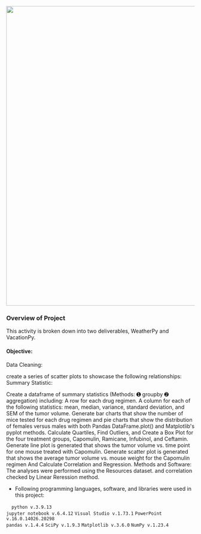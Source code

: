<p align="center">
<img src="https://github.com/theidari/python-api-challenge/blob/main/ocean%20gif.gif" width="800">
</p>

### Overview of Project

This activity is broken down into two deliverables, WeatherPy and VacationPy.

#### Objective:
Data Cleaning:

create a series of scatter plots to showcase the following relationships:
Summary Statistic:

Create a dataframe of summary statistics (Methods: ➊ groupby ➋ aggregation) including:
A row for each drug regimen.
A column for each of the following statistics: mean, median, variance, standard deviation, and SEM of the tumor volume.
Generate bar charts that show the number of mice tested for each drug regimen and pie charts that show the distribution of females versus males with both Pandas DataFrame.plot() and Matplotlib's pyplot methods.
Calculate Quartiles, Find Outliers, and Create a Box Plot for the four treatment groups, Capomulin, Ramicane, Infubinol, and Ceftamin.
Generate line plot is generated that shows the tumor volume vs. time point for one mouse treated with Capomulin.
Generate scatter plot is generated that shows the average tumor volume vs. mouse weight for the Capomulin regimen And Calculate Correlation and Regression.
Methods and Software:
The analyses were performed using the Resources dataset. and correlation checked by Linear Reression method.

- Following programming languages, software, and libraries were used in this project:

<img src="https://github.com/theidari/python-api-challenge/blob/main/yellowcube.png" width="10"> `python v.3.9.13`</br>
`jupyter notebook v.6.4.12`
`Visual Studio v.1.73.1`
`PowerPoint v.16.0.14026.20298`</br>
`pandas v.1.4.4`
`SciPy v.1.9.3`
`Matplotlib v.3.6.0`
`NumPy v.1.23.4`</br>

